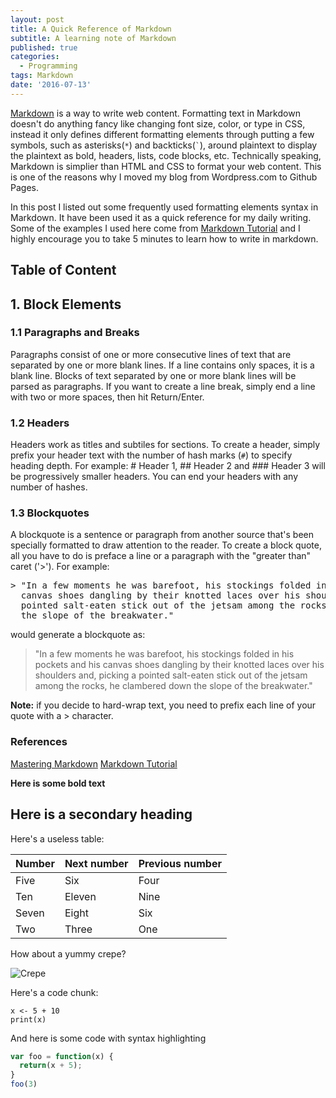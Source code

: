 ```yaml
---
layout: post
title: A Quick Reference of Markdown
subtitle: A learning note of Markdown
published: true
categories:
  - Programming
tags: Markdown
date: '2016-07-13'
---
```


[Markdown](https://en.wikipedia.org/wiki/Markdown) is a way to write web content. Formatting text in Markdown doesn't do anything fancy like changing font size, color, or type in CSS, instead it only defines different formatting elements through putting a few symbols, such as asterisks(`*`) and backticks(`` ` ``), around plaintext to display the plaintext as bold, headers, lists, code blocks, etc. Technically speaking, Markdown is simplier than HTML and CSS to format your web content. This is one of the reasons why I moved my blog from Wordpress.com to Github Pages. 
<!--more-->

In this post I listed out some frequently used formatting elements syntax in Markdown. It have been used it as a quick reference for my daily writing. Some of the examples I used here come from [Markdown Tutorial](http://markdowntutorial.com/) and I highly encourage you to take 5 minutes to learn how to write in markdown. 

## Table of Content



## 1. Block Elements

### 1.1 Paragraphs and Breaks

Paragraphs consist of one or more consecutive lines of text that are separated by one or more blank lines. If a line contains only spaces, it is a blank line. Blocks of text separated by one or more blank lines will be parsed as paragraphs. If you want to create a line break, simply end a line with two or more spaces, then hit Return/Enter.

### 1.2 Headers

Headers work as titles and subtiles for sections. To create a header, simply prefix your header text with the number of hash marks (`#`) to specify heading depth. For example: # Header 1, ## Header 2 and ### Header 3 will be progressively smaller headers. You can end your headers with any number of hashes.

### 1.3 Blockquotes

A blockquote is a sentence or paragraph from another source that's been specially formatted to draw attention to the reader. To create a block quote, all you have to do is preface a line or a paragraph with the "greater than" caret ('>'). For example:
<pre>
> "In a few moments he was barefoot, his stockings folded in his pockets and his
  canvas shoes dangling by their knotted laces over his shoulders and, picking a
  pointed salt-eaten stick out of the jetsam among the rocks, he clambered down
  the slope of the breakwater."
</pre>
would generate a blockquote as:
> "In a few moments he was barefoot, his stockings folded in his pockets and his
  canvas shoes dangling by their knotted laces over his shoulders and, picking a
  pointed salt-eaten stick out of the jetsam among the rocks, he clambered down
  the slope of the breakwater."

**Note:** if you decide to hard-wrap text, you need to prefix each line of your quote with a > character.




  

### References

[Mastering Markdown](https://guides.github.com/features/mastering-markdown/)
[Markdown Tutorial](http://markdowntutorial.com/)

  



**Here is some bold text**


## Here is a secondary heading

Here's a useless table:
 
| Number | Next number | Previous number |
| :------ |:--- | :--- |
| Five | Six | Four |
| Ten | Eleven | Nine |
| Seven | Eight | Six |
| Two | Three | One |
 

How about a yummy crepe?

![Crepe](http://lafenicegelato.com/wp-content/uploads/2014/09/crepes-with-chocolate.jpg)

Here's a code chunk:

~~~
x <- 5 + 10
print(x)
~~~

And here is some code with syntax highlighting

```javascript
var foo = function(x) {
  return(x + 5);
}
foo(3)
```
